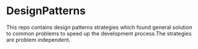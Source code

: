 # DesignPatterns
This repo contains design patterns strategies which found general solution to common problems to speed up the development process.The strategies are problem independent.
